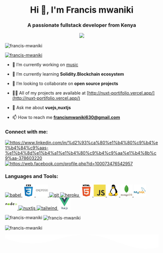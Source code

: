 <h1 align="center">Hi 👋, I'm Francis mwaniki</h1>
<h3 align="center">A passionate fullstack developer from Kenya</h3>
<p align="center"><img src="https://cdn.dribbble.com/users/1292677/screenshots/6139167/media/5387dc7e035b3efe9d94516044de66a4.gif"/></p>
<p align="left"> <img src="https://komarev.com/ghpvc/?username=francis-mwaniki&label=Profile%20views&color=0e75b6&style=flat" alt="francis-mwaniki" /> </p>

<p align="left"> <a href="https://github.com/ryo-ma/github-profile-trophy"><img src="https://github-profile-trophy.vercel.app/?username=francis-mwaniki" alt="francis-mwaniki" /></a> </p>

- 🔭 I’m currently working on [music](https://ephesus.onrender.com/)

- 🌱 I’m currently learning **Solidity.Blockchain ecosystem**

- 👯 I’m looking to collaborate on **open source projects**

- 👨‍💻 All of my projects are available at [http://nuxt-portifolio.vercel.app/](http://nuxt-portifolio.vercel.app/)

- 💬 Ask me about **vuejs,nuxtjs**

- 📫 How to reach me **francismwaniki630@gmail.com**

<h3 align="left">Connect with me:</h3>
<p align="left">
<a href="https://linkedin.com/in/https://www.linkedin.com/in/%d2%93%ca%80%e1%b4%80%c9%b4%e1%b4%84%c9%aas-%e1%b4%8d%e1%b4%a1%e1%b4%80%c9%b4%c9%aa%e1%b4%8b%c9%aa-378603220" target="blank"><img align="center" src="https://raw.githubusercontent.com/rahuldkjain/github-profile-readme-generator/master/src/images/icons/Social/linked-in-alt.svg" alt="https://www.linkedin.com/in/%d2%93%ca%80%e1%b4%80%c9%b4%e1%b4%84%c9%aas-%e1%b4%8d%e1%b4%a1%e1%b4%80%c9%b4%c9%aa%e1%b4%8b%c9%aa-378603220" height="30" width="40" /></a>
<a href="https://fb.com/https://web.facebook.com/profile.php?id=100073476542957" target="blank"><img align="center" src="https://raw.githubusercontent.com/rahuldkjain/github-profile-readme-generator/master/src/images/icons/Social/facebook.svg" alt="https://web.facebook.com/profile.php?id=100073476542957" height="30" width="40" /></a>
</p>

<h3 align="left">Languages and Tools:</h3>
<p align="left"> <a href="https://babeljs.io/" target="_blank" rel="noreferrer"> <img src="https://www.vectorlogo.zone/logos/babeljs/babeljs-icon.svg" alt="babel" width="40" height="40"/> </a> <a href="https://www.w3schools.com/css/" target="_blank" rel="noreferrer"> <img src="https://raw.githubusercontent.com/devicons/devicon/master/icons/css3/css3-original-wordmark.svg" alt="css3" width="40" height="40"/> </a> <a href="https://expressjs.com" target="_blank" rel="noreferrer"> <img src="https://raw.githubusercontent.com/devicons/devicon/master/icons/express/express-original-wordmark.svg" alt="express" width="40" height="40"/> </a> <a href="https://git-scm.com/" target="_blank" rel="noreferrer"> <img src="https://www.vectorlogo.zone/logos/git-scm/git-scm-icon.svg" alt="git" width="40" height="40"/> </a> <a href="https://heroku.com" target="_blank" rel="noreferrer"> <img src="https://www.vectorlogo.zone/logos/heroku/heroku-icon.svg" alt="heroku" width="40" height="40"/> </a> <a href="https://www.w3.org/html/" target="_blank" rel="noreferrer"> <img src="https://raw.githubusercontent.com/devicons/devicon/master/icons/html5/html5-original-wordmark.svg" alt="html5" width="40" height="40"/> </a> <a href="https://developer.mozilla.org/en-US/docs/Web/JavaScript" target="_blank" rel="noreferrer"> <img src="https://raw.githubusercontent.com/devicons/devicon/master/icons/javascript/javascript-original.svg" alt="javascript" width="40" height="40"/> </a> <a href="https://www.linux.org/" target="_blank" rel="noreferrer"> <img src="https://raw.githubusercontent.com/devicons/devicon/master/icons/linux/linux-original.svg" alt="linux" width="40" height="40"/> </a> <a href="https://www.mongodb.com/" target="_blank" rel="noreferrer"> <img src="https://raw.githubusercontent.com/devicons/devicon/master/icons/mongodb/mongodb-original-wordmark.svg" alt="mongodb" width="40" height="40"/> </a> <a href="https://www.mysql.com/" target="_blank" rel="noreferrer"> <img src="https://raw.githubusercontent.com/devicons/devicon/master/icons/mysql/mysql-original-wordmark.svg" alt="mysql" width="40" height="40"/> </a> <a href="https://nodejs.org" target="_blank" rel="noreferrer"> <img src="https://raw.githubusercontent.com/devicons/devicon/master/icons/nodejs/nodejs-original-wordmark.svg" alt="nodejs" width="40" height="40"/> </a> <a href="https://nuxtjs.org/" target="_blank" rel="noreferrer"> <img src="https://www.vectorlogo.zone/logos/nuxtjs/nuxtjs-icon.svg" alt="nuxtjs" width="40" height="40"/> </a> <a href="https://tailwindcss.com/" target="_blank" rel="noreferrer"> <img src="https://www.vectorlogo.zone/logos/tailwindcss/tailwindcss-icon.svg" alt="tailwind" width="40" height="40"/> </a> <a href="https://vuejs.org/" target="_blank" rel="noreferrer"> <img src="https://raw.githubusercontent.com/devicons/devicon/master/icons/vuejs/vuejs-original-wordmark.svg" alt="vuejs" width="40" height="40"/> </a> </p>

<p><img align="left" src="https://github-readme-stats.vercel.app/api/top-langs?username=francis-mwaniki&show_icons=true&locale=en&layout=compact" alt="francis-mwaniki" /></p>

<p>&nbsp;<img align="center" src="https://github-readme-stats.vercel.app/api?username=francis-mwaniki&show_icons=true&locale=en" alt="francis-mwaniki" /></p>

<p><img align="center" src="https://github-readme-streak-stats.herokuapp.com/?user=francis-mwaniki&" alt="francis-mwaniki" /></p>
<p align="center"><svg  data-name="Layer 1" xmlns="http://www.w3.org/2000/svg" viewBox="0 0 1200 120" preserveAspectRatio="none" ><path  d="M321.39,56.44c58-10.79,114.16-30.13,172-41.86,82.39-16.72,168.19-17.73,250.45-.39C823.78,31,906.67,72,985.66,92.83c70.05,18.48,146.53,26.09,214.34,3V0H0V27.35A600.21,600.21,0,0,0,321.39,56.44Z" class="shape-fill" fill="#FFFFFF" fill-opacity="1"></path></svg></p>
